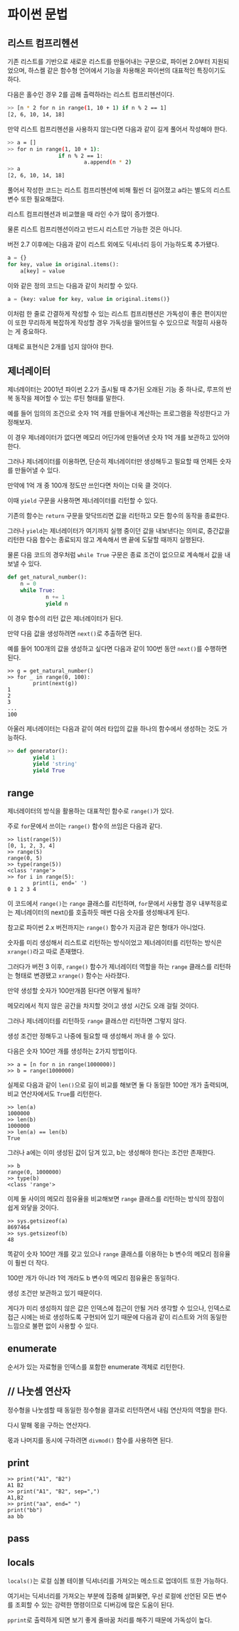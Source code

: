 # 파이썬 문법

## 리스트 컴프리헨션

기존 리스트를 기반으로 새로운 리스트를 만들어내는 구문으로, 파이썬 2.0부터 지원되었으며, 하스켈 같은 함수형 언어에서 기능을 차용해온 파이썬의 대표적인 특징이기도 하다.

다음은 홀수인 경우 2를 곱해 출력하라는 리스트 컴프리헨션이다.

```bash
>> [n * 2 for n in range(1, 10 + 1) if n % 2 == 1]
[2, 6, 10, 14, 18]
```

만약 리스트 컴프리헨션을 사용하지 않는다면 다음과 같이 길게 풀어서 작성해야 한다.

```bash
>> a = []
>> for n in range(1, 10 + 1):
				if n % 2 == 1:
						a.append(n * 2)
>> a
[2, 6, 10, 14, 18]
```

풀어서 작성한 코드는 리스트 컴프리헨션에 비해 훨씬 더 길어졌고 a라는 별도의 리스트 변수 또한 필요해졌다.

리스트 컴프리헨션과 비교했을 때 라인 수가 많이 증가했다.

물론 리스트 컴프리헨션이라고 반드시 리스트만 가능한 것은 아니다.

버전 2.7 이후에는 다음과 같이 리스트 외에도 딕셔너리 등이 가능하도록 추가됐다.

```python
a = {}
for key, value in original.items():
    a[key] = value
```

이와 같은 정의 코드는 다음과 같이 처리할 수 있다.

```python
a = {key: value for key, value in original.items()}
```

이처럼 한 줄로 간결하게 작성할 수 있는 리스트 컴프리헨션은 가독성이 좋은 편이지만 이 또한 무리하게 복잡하게 작성할 경우 가독성을 떨어뜨릴 수 있으므로 적절히 사용하는 게 중요하다.

대체로 표현식은 2개를 넘지 않아야 한다.

## 제너레이터

제너레이터는 2001년 파이썬 2.2가 출시될 때 추가된 오래된 기능 중 하나로, 루프의 반복 동작을 제어할 수 있는 루틴 형태를 말한다.

예를 들어 임의의 조건으로 숫자 1억 개를 만들어내 계산하는 프로그램을 작성한다고 가정해보자.

이 경우 제너레이터가 없다면 메모리 어딘가에 만들어낸 숫자 1억 개를 보관하고 있어야 한다.

그러나 제너레이터를 이용하면, 단순히 제너레이터만 생성해두고 필요할 때 언제든 숫자를 만들어낼 수 있다.

만약에 1억 개 중 100개 정도만 쓰인다면 차이는 더욱 클 것이다.

이때 `yield` 구문을 사용하면 제너레이터를 리턴할 수 있다.

기존의 함수는 `return` 구문을 맞닥뜨리면 값을 리턴하고 모든 함수의 동작을 종료한다.

그러나 `yield`는 제너레이터가 여기까지 실행 중이던 값을 내보낸다는 의미로, 중간값을 리턴한 다음 함수는 종료되지 않고 계속해서 맨 끝에 도달할 때까지 실행된다.

물론 다음 코드의 경우처럼 `while True` 구문은 종료 조건이 없으므로 계속해서 값을 내보낼 수 있다.

```python
def get_natural_number():
    n = 0
    while True:
            n += 1
            yield n
```

이 경우 함수의 리턴 값은 제너레이터가 된다.

만약 다음 값을 생성하려면 `next()`로 추출하면 된다.

예를 들어 100개의 값을 생성하고 싶다면 다음과 같이 100번 동안 `next()`를 수행하면 된다.

```shell
>> g = get_natural_number()
>> for _ in range(0, 100):
        print(next(g))
1
2
3
...
100
```

아울러 제너레이터는 다음과 같이 여러 타입의 값을 하나의 함수에서 생성하는 것도 가능하다.

```python
>> def generator():
        yield 1
        yield 'string'
        yield True
```

## range

제너레이터의 방식을 활용하는 대표적인 함수로 `range()`가 있다.

주로 `for`문에서 쓰이는 `range()` 함수의 쓰임은 다음과 같다.

```shell
>> list(range(5))
[0, 1, 2, 3, 4]
>> range(5)
range(0, 5)
>> type(range(5))
<class 'range'>
>> for i in range(5):
        print(i, end=' ')
0 1 2 3 4
```

이 코드에서 `range()`는 `range` 클래스를 리턴하며, `for`문에서 사용할 경우 내부적응로는 제너레이터의 next()를 호출하듯 매번 다음 숫자를 생성해내게 된다.

참고로 파이썬 2.x 버전까지는 `range()` 함수가 지금과 같은 형태가 아니었다.

숫자를 미리 생성해서 리스트로 리턴하는 방식이었고 제너레이터를 리턴하는 방식은 `xrange()`라고 따로 존재했다.

그러다가 버전 3 이후, `range()` 함수가 제너레이터 역할을 하는 `range` 클래스를 리턴하는 형태로 변경됐고 `xrange()` 함수는 사라졌다.

만약 생성할 숫자가 100만개쯤 된다면 어떻게 될까?

메모리에서 적지 않은 공간을 차지할 것이고 생성 시간도 오래 걸릴 것이다.

그러나 제너레이터를 리턴하듯 `range` 클래스만 리턴하면 그렇지 않다.

생성 조건만 정해두고 나중에 필요할 때 생성해서 꺼내 쓸 수 있다.

다음은 숫자 100만 개를 생성하는 2가지 방법이다.

```shell
>> a = [n for n in range(1000000)]
>> b = range(1000000)
```

실제로 다음과 같이 `len()`으로 길이 비교를 해보면 둘 다 동일한 100만 개가 출력되며, 비교 연산자에서도 `True`를 리턴한다.

```shell
>> len(a)
1000000
>> len(b)
1000000
>> len(a) == len(b)
True
```

그러나 a에는 이미 생성된 값이 담겨 있고, b는 생성해야 한다는 조건만 존재한다.

```shell
>> b
range(0, 1000000)
>> type(b)
<class 'range'>
```

이제 둘 사이의 메모리 점유율을 비교해보면 `range` 클래스를 리턴하는 방식의 장점이 쉽게 와닿을 것이다.

```shell
>> sys.getsizeof(a)
8697464
>> sys.getsizeof(b)
48
```

똑같이 숫자 100만 개를 갖고 있으나 `range` 클래스를 이용하는 b 변수의 메모리 점유율이 훨씬 더 작다.

100만 개가 아니라 1억 개라도 b 변수의 메모리 점유율은 동일하다.

생성 조건만 보관하고 있기 때문이다.

게다가 미리 생성하지 않은 값은 인덱스에 접근이 안될 거라 생각할 수 있으나, 인덱스로 접근 시에는 바로 생성하도록 구현되어 있기 때문에 다음과 같이 리스트와 거의 동일한 느낌으로 불편 없이 사용할 수 있다.

## enumerate

순서가 있는 자료형을 인덱스를 포함한 enumerate 객체로 리턴한다.

## // 나눗셈 연산자

정수형을 나눗셈할 때 동일한 정수형을 결과로 리턴하면서 내림 연산자의 역할을 한다.

다시 말해 몫을 구하는 연산자다.

몫과 나머지를 동시에 구하려면 `divmod()` 함수를 사용하면 된다.

## print

```shell
>> print("A1", "B2")
A1 B2
>> print("A1", "B2", sep=",")
A1,B2
>> print("aa", end=" ")
print("bb")
aa bb
```

## pass

## locals

`locals()`는 로컬 심볼 테이블 딕셔너리를 가져오는 메소드로 업데이트 또한 가능하다.

여기서는 딕셔너리를 가져오는 부분에 집중해 살펴봊면, 우선 로컬에 선언된 모든 변수를 조회할 수 있는 강력한 명령이므로 디버깅에 많은 도움이 된다.

`pprint`로 출력하게 되면 보기 좋게 줄바꿈 처리를 해주기 때문에 가독성이 높다.
